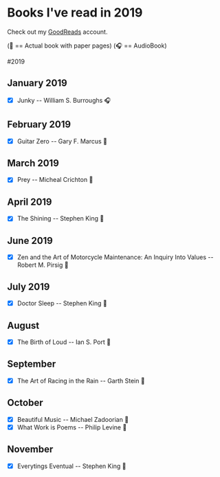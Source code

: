 # Books I've read in 2019

Check out my [GoodReads](https://www.goodreads.com/user/show/33690483-nick) account.

(:blue_book: == Actual book with paper pages)
(:headphones: == AudioBook)

#2019

## January 2019
- [x] Junky -- William S. Burroughs :headphones:

## February 2019
- [x] Guitar Zero -- Gary F. Marcus :blue_book:

## March 2019
- [x] Prey -- Micheal Crichton :blue_book:

## April 2019
- [x] The Shining -- Stephen King :blue_book:

## June 2019
- [x] Zen and the Art of Motorcycle Maintenance: An Inquiry Into Values -- Robert M. Pirsig :blue_book:

## July 2019
- [x] Doctor Sleep -- Stephen King :blue_book:

## August
- [x] The Birth of Loud -- Ian S. Port :blue_book:

## September
- [x] The Art of Racing in the Rain -- Garth Stein :blue_book:

## October
- [x] Beautiful Music --  Michael Zadoorian :blue_book:
- [x] What Work is Poems -- Philip Levine :blue_book:

## November
- [x] Everytings Eventual -- Stephen King :blue_book:
